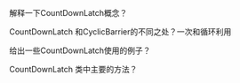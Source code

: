 解释一下CountDownLatch概念？

CountDownLatch 和CyclicBarrier的不同之处？一次和循环利用

给出一些CountDownLatch使用的例子？

CountDownLatch 类中主要的方法？
